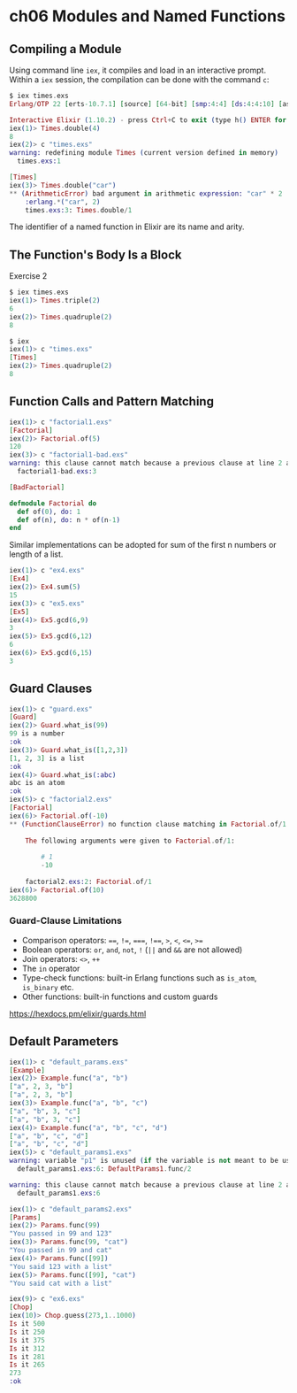 # ch06 Modules and Named Functions

## Compiling a Module

Using command line `iex`, it compiles and load in an interactive prompt. Within a `iex` session, the compilation can be done with the command `c`:

```exs
$ iex times.exs
Erlang/OTP 22 [erts-10.7.1] [source] [64-bit] [smp:4:4] [ds:4:4:10] [async-threads:1] [hipe]

Interactive Elixir (1.10.2) - press Ctrl+C to exit (type h() ENTER for help)
iex(1)> Times.double(4)
8
iex(2)> c "times.exs"          
warning: redefining module Times (current version defined in memory)
  times.exs:1

[Times]
iex(3)> Times.double("car")
** (ArithmeticError) bad argument in arithmetic expression: "car" * 2
    :erlang.*("car", 2)
    times.exs:3: Times.double/1
```

The identifier of a named function in Elixir are its name and arity.

## The Function's Body Is a Block

Exercise 2
```exs
$ iex times.exs
iex(1)> Times.triple(2)
6
iex(2)> Times.quadruple(2)
8

$ iex
iex(1)> c "times.exs"
[Times]
iex(2)> Times.quadruple(2)
8
```

## Function Calls and Pattern Matching

```exs
iex(1)> c "factorial1.exs"
[Factorial]
iex(2)> Factorial.of(5)
120
iex(3)> c "factorial1-bad.exs"
warning: this clause cannot match because a previous clause at line 2 always matches
  factorial1-bad.exs:3

[BadFactorial]
```

```exs
defmodule Factorial do
  def of(0), do: 1
  def of(n), do: n * of(n-1)
end
```

Similar implementations can be adopted for sum of the first n
numbers or length of a list.

```exs
iex(1)> c "ex4.exs"
[Ex4]
iex(2)> Ex4.sum(5)
15
iex(3)> c "ex5.exs"
[Ex5]
iex(4)> Ex5.gcd(6,9)
3
iex(5)> Ex5.gcd(6,12)
6
iex(6)> Ex5.gcd(6,15)
3
```

## Guard Clauses

```exs
iex(1)> c "guard.exs"
[Guard]
iex(2)> Guard.what_is(99)
99 is a number
:ok
iex(3)> Guard.what_is([1,2,3])
[1, 2, 3] is a list
:ok
iex(4)> Guard.what_is(:abc)   
abc is an atom
:ok
iex(5)> c "factorial2.exs"
[Factorial]
iex(6)> Factorial.of(-10)
** (FunctionClauseError) no function clause matching in Factorial.of/1    
    
    The following arguments were given to Factorial.of/1:
    
        # 1
        -10
    
    factorial2.exs:2: Factorial.of/1
iex(6)> Factorial.of(10) 
3628800

```

### Guard-Clause Limitations

* Comparison operators: `==`, `!=`, `===`, `!==`, `>`, `<`, `<=`, `>=`
* Boolean operators: `or`, `and`, `not`, `!` (`||` and `&&` are not allowed)
* Join operators: `<>`, `++`
* The `in` operator
* Type-check functions: built-in Erlang functions such as `is_atom`, `is_binary` etc.
* Other functions: built-in functions and custom guards

<https://hexdocs.pm/elixir/guards.html>

## Default Parameters

```exs
iex(1)> c "default_params.exs"
[Example]
iex(2)> Example.func("a", "b")
["a", 2, 3, "b"]
["a", 2, 3, "b"]
iex(3)> Example.func("a", "b", "c")
["a", "b", 3, "c"]
["a", "b", 3, "c"]
iex(4)> Example.func("a", "b", "c", "d")
["a", "b", "c", "d"]
["a", "b", "c", "d"]
iex(5)> c "default_params1.exs"
warning: variable "p1" is unused (if the variable is not meant to be used, prefix it with an underscore)
  default_params1.exs:6: DefaultParams1.func/2

warning: this clause cannot match because a previous clause at line 2 always matches
  default_params1.exs:6

iex(1)> c "default_params2.exs"
[Params]
iex(2)> Params.func(99)
"You passed in 99 and 123"
iex(3)> Params.func(99, "cat")
"You passed in 99 and cat"
iex(4)> Params.func([99])     
"You said 123 with a list"
iex(5)> Params.func([99], "cat")
"You said cat with a list"

iex(9)> c "ex6.exs"
[Chop]
iex(10)> Chop.guess(273,1..1000)
Is it 500
Is it 250
Is it 375
Is it 312
Is it 281
Is it 265
273
:ok
```
